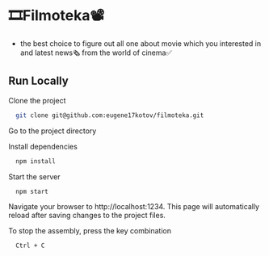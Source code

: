 # 🎞Filmoteka📽

  - the best choice to figure out all one about movie which you interested in and latest news🗞 from the world of cinema✅


## Run Locally

Clone the project

```bash
  git clone git@github.com:eugene17kotov/filmoteka.git
```

Go to the project directory

Install dependencies

```bash
  npm install
```

Start the server

```bash
  npm start
```

Navigate your browser to http://localhost:1234.
This page will automatically reload after saving changes to the project files.

To stop the assembly, press the key combination

```bash
  Ctrl + C
```
